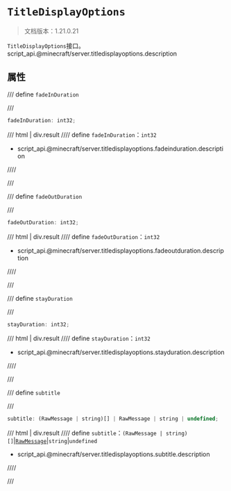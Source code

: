 # `TitleDisplayOptions`

> 文档版本：1.21.0.21

`TitleDisplayOptions`接口。script_api.@minecraft/server.titledisplayoptions.description

## 属性

/// define
`fadeInDuration`


///

```js
fadeInDuration: int32;
```

/// html | div.result
//// define
`fadeInDuration`：`int32`

- script_api.@minecraft/server.titledisplayoptions.fadeinduration.description


////

///


/// define
`fadeOutDuration`


///

```js
fadeOutDuration: int32;
```

/// html | div.result
//// define
`fadeOutDuration`：`int32`

- script_api.@minecraft/server.titledisplayoptions.fadeoutduration.description


////

///


/// define
`stayDuration`


///

```js
stayDuration: int32;
```

/// html | div.result
//// define
`stayDuration`：`int32`

- script_api.@minecraft/server.titledisplayoptions.stayduration.description


////

///


/// define
`subtitle`


///

```js
subtitle: (RawMessage | string)[] | RawMessage | string | undefined;
```

/// html | div.result
//// define
`subtitle`：`(RawMessage | string)[]`|[`RawMessage`](./rawmessage.md)|`string`|`undefined`

- script_api.@minecraft/server.titledisplayoptions.subtitle.description


////

///


